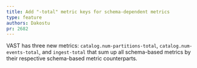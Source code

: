 ```yaml
---
title: Add "-total" metric keys for schema-dependent metrics
type: feature
authors: Dakostu
pr: 2682
---
```


VAST has three new metrics: `catalog.num-partitions-total`,
`catalog.num-events-total`, and `ingest-total` that sum up all schema-based
metrics by their respective schema-based metric counterparts.
